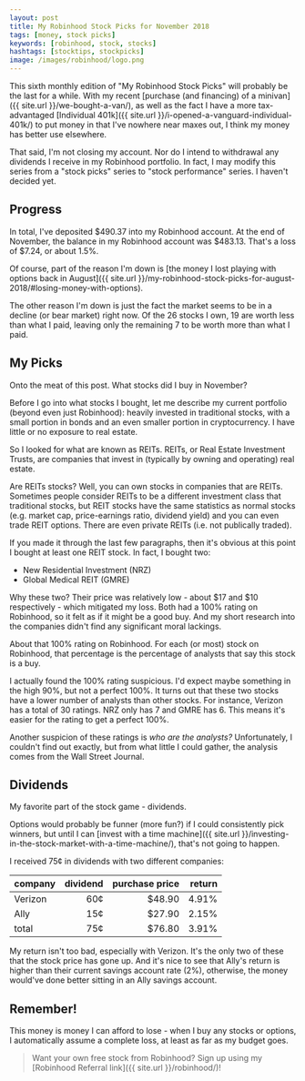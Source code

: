 ```yaml
---
layout: post
title: My Robinhood Stock Picks for November 2018
tags: [money, stock picks]
keywords: [robinhood, stock, stocks]
hashtags: [stocktips, stockpicks]
image: /images/robinhood/logo.png
---
```


This sixth monthly edition of "My Robinhood Stock Picks" will probably be the last for a while. With my recent [purchase (and financing) of a minivan]({{ site.url }}/we-bought-a-van/), as well as the fact I have a more tax-advantaged [Individual 401k]({{ site.url }}/i-opened-a-vanguard-individual-401k/) to put money in that I've nowhere near maxes out, I think my money has better use elsewhere.

That said, I'm not closing my account. Nor do I intend to withdrawal any dividends I receive in my Robinhood portfolio. In fact, I may modify this series from a "stock picks" series to "stock performance" series. I haven't decided yet.

## Progress

In total, I've deposited $490.37 into my Robinhood account. At the end of November, the balance in my Robinhood account was $483.13. That's a loss of $7.24, or about 1.5%.

Of course, part of the reason I'm down is [the money I lost playing with options back in August]({{ site.url }}/my-robinhood-stock-picks-for-august-2018/#losing-money-with-options).

The other reason I'm down is just the fact the market seems to be in a decline (or bear market) right now. Of the 26 stocks I own, 19 are worth less than what I paid, leaving only the remaining 7 to be worth more than what I paid.

## My Picks

Onto the meat of this post. What stocks did I buy in November?

Before I go into what stocks I bought, let me describe my current portfolio (beyond even just Robinhood): heavily invested in traditional stocks, with a small portion in bonds and an even smaller portion in cryptocurrency. I have little or no exposure to real estate.

So I looked for what are known as REITs. REITs, or Real Estate Investment Trusts, are companies that invest in (typically by owning and operating) real estate.

Are REITs stocks? Well, you can own stocks in companies that are REITs. Sometimes people consider REITs to be a different investment class that traditional stocks, but REIT stocks have the same statistics as normal stocks (e.g. market cap, price-earnings ratio, dividend yield) and you can even trade REIT options. There are even private REITs (i.e. not publically traded).

If you made it through the last few paragraphs, then it's obvious at this point I bought at least one REIT stock. In fact, I bought two:

* New Residential Investment (NRZ)
* Global Medical REIT (GMRE)

Why these two? Their price was relatively low - about $17 and $10 respectively - which mitigated my loss. Both had a 100% rating on Robinhood, so it felt as if it might be a good buy. And my short research into the companies didn't find any significant moral lackings.

About that 100% rating on Robinhood. For each (or most) stock on Robinhood, that percentage is the percentage of analysts that say this stock is a buy.

I actually found the 100% rating suspicious. I'd expect maybe something in the high 90%, but not a perfect 100%. It turns out that these two stocks have a lower number of analysts than other stocks. For instance, Verizon has a total of 30 ratings. NRZ only has 7 and GMRE has 6. This means it's easier for the rating to get a perfect 100%.

Another suspicion of these ratings is *who are the analysts?* Unfortunately, I couldn't find out exactly, but from what little I could gather, the analysis comes from the Wall Street Journal.

## Dividends

My favorite part of the stock game - dividends.

Options would probably be funner (more fun?) if I could consistently pick winners, but until I can [invest with a time machine]({{ site.url }}/investing-in-the-stock-market-with-a-time-machine/), that's not going to happen.

I received 75&cent; in dividends with two different companies:

company | dividend | purchase price | return
--- | ---: | ---: | --:
Verizon | 60&cent; | $48.90 | 4.91%
Ally | 15&cent; | $27.90 | 2.15%
total | 75&cent; | $76.80 | 3.91%

My return isn't too bad, especially with Verizon. It's the only two of these that the stock price has gone up. And it's nice to see that Ally's return is higher than their current savings account rate (2%), otherwise, the money would've done better sitting in an Ally savings account.

## Remember!

This money is money I can afford to lose - when I buy any stocks or options, I automatically assume a complete loss, at least as far as my budget goes.

> Want your own free stock from Robinhood? Sign up using my [Robinhood Referral link]({{ site.url }}/robinhood/)!
